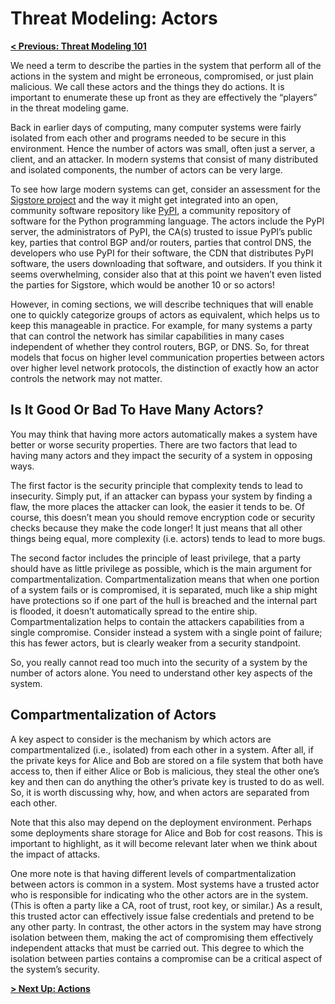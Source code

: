# Threat Modeling: Actors

**[< Previous: Threat Modeling 101](../threat-modelling-101.md)**

We need a term to describe the parties in the system that perform all of the actions in the system and might be erroneous, compromised, or just plain malicious.  We call these actors and the things they do actions.  It is important to enumerate these up front as they are effectively the “players” in the threat modeling game.  

Back in earlier days of computing, many computer systems were fairly isolated from each other and programs needed to be secure in this environment.  Hence the number of actors was small, often just a server, a client, and an attacker.  In modern systems that consist of many distributed and isolated components, the number of actors can be very large.

To see how large modern systems can get, consider an assessment for the [Sigstore project](./#TODO) and the way it might get integrated into an open, community software repository like [PyPI](./#TODO), a community repository of software for the Python programming language.  The actors include the PyPI server, the administrators of PyPI, the CA(s) trusted to issue PyPI’s public key, parties that control BGP and/or routers, parties that control DNS, the developers who use PyPI for their software, the CDN that distributes PyPI software, the users downloading that software, and outsiders.  If you think it seems overwhelming, consider also that at this point we haven’t even listed the parties for Sigstore, which would be another 10 or so actors!  

However, in coming sections, we will describe techniques that will enable one to quickly categorize groups of actors as equivalent, which helps us to keep this manageable in practice.  For example, for many systems a party that can control the network has similar capabilities in many cases independent of whether they control routers, BGP, or DNS.  So, for threat models that focus on higher level communication properties between actors over higher level network protocols, the distinction of exactly how an actor controls the network may not matter.  

## Is It Good Or Bad To Have Many Actors?

You may think that having more actors automatically makes a system have better or worse security properties. There are two factors that lead to having many actors and they impact the security of a system in opposing ways.  

The first factor is the security principle that complexity tends to lead to insecurity.  Simply put, if an attacker can bypass your system by finding a flaw, the more places the attacker can look, the easier it tends to be.  Of course, this doesn’t mean you should remove encryption code or security checks because they make the code longer!  It just means that all other things being equal, more complexity (i.e. actors) tends to lead to more bugs.  

The second factor includes the principle of least privilege, that a party should have as little privilege as possible, which is the main argument for compartmentalization. Compartmentalization means that when one portion of a system fails or is compromised, it is separated, much like a ship might have protections so if one part of the hull is breached and the internal part is flooded, it doesn’t automatically spread to the entire ship.   Compartmentalization helps to contain the attackers capabilities from a single compromise.  Consider instead a system with a single point of failure; this has fewer actors, but is clearly weaker from a security standpoint.

So, you really cannot read too much into the security of a system by the number of actors alone.  You need to understand other key aspects of the system.

## Compartmentalization of Actors

A key aspect to consider is the mechanism by which actors are compartmentalized (i.e., isolated) from each other in a system.  After all, if the private keys for Alice and Bob are stored on a file system that both have access to, then if either Alice or Bob is malicious, they steal the other one’s key and then can do anything the other’s private key is trusted to do as well.   So, it is worth discussing why, how, and when actors are separated from each other.  

Note that this also may depend on the deployment environment.  Perhaps some deployments share storage for Alice and Bob for cost reasons.  This is important to highlight, as it will become relevant later when we think about the impact of attacks.

One more note is that having different levels of compartmentalization between actors is common in a system.  Most systems have a trusted actor who is responsible for indicating who the other actors are in the system.  (This is often a party like a CA, root of trust, root key, or similar.)  As a result, this trusted actor can effectively issue false credentials and pretend to be any other party.  In contrast, the other actors in the system may have strong isolation between them, making the act of compromising them effectively independent attacks that must be carried out.  This degree to which the isolation between parties contains a compromise can be a critical aspect of the system’s security.

**[> Next Up: Actions](./actions.md)**